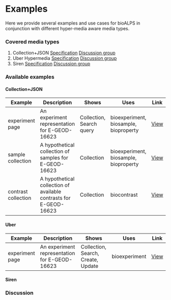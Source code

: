 Examples
========

Here we provide several examples and use cases for bioALPS in conjunction with different hyper-media aware media types.

### Covered media types

1. Collection+JSON [Specification](http://www.amundsen.com/media-types/collection/) [Discussion group](https://groups.google.com/forum/#!forum/collectionjson)
2. Uber Hypermedia [Specification](http://uberhypermedia.org/) [Discussion group](#)
3. Siren [Specification](https://github.com/kevinswiber/siren) [Discussion group](https://groups.google.com/forum/#!forum/siren-hypermedia)

### Available examples

#### Collection+JSON

Example | Description | Shows | Uses | Link
------- | ----------- | ----- | ---- | ----
experiment page | An experiment representation for E-GEOD-16623 | Collection, Search query | bioexperiment, biosample, bioproperty | [View](cj/E-GEOD-16623.json)
sample collection | A hypothetical collection of samples for E-GEOD-16623 | Collection | bioexperiment, biosample, bioproperty | [View](cj/E-GEOD-16623-samples.json)
contrast collection | A hypothetical collection of available contrasts for E-GEOD-16623 | Collection | biocontrast | [View](cj/E-GEOD-16623-contrast.json)

#### Uber

Example | Description | Shows | Uses | Link
------- | ----------- | ----- | ---- | ----
experiment page | An experiment representation for E-GEOD-16623 | Collection, Search, Create, Update | bioexperiment | [View](uber/E-GEOD-16623.json)

#### Siren


### Discussion
